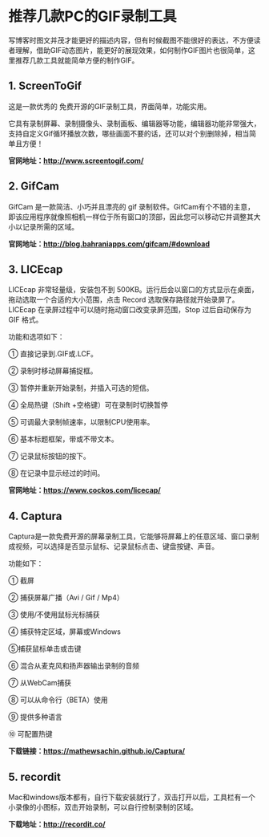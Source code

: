 # 推荐几款PC的GIF录制工具 

写博客时图文并茂才能更好的描述内容，但有时候截图不能很好的表达，不方便读者理解，借助GIF动态图片，能更好的展现效果，如何制作GIF图片也很简单，这里推荐几款工具就能简单方便的制作GIF。

## 1. ScreenToGif

这是一款优秀的 免费开源的GIF录制工具，界面简单，功能实用。

它具有录制屏幕、录制摄像头、录制画板、编辑器等功能，编辑器功能非常强大，支持自定义Gif循环播放次数，哪些画面不要的话，还可以对个别删除掉，相当简单且方便！

**官网地址：<a href="http://www.screentogif.com/" target="_blank" rel="nofollow" >http://www.screentogif.com/ </a>**

## 2. GifCam 

GifCam 是一款简洁、小巧并且漂亮的 gif 录制软件。GifCam有个不错的主意，即该应用程序就像照相机一样位于所有窗口的顶部，因此您可以移动它并调整其大小以记录所需的区域。

**官网地址：<a href="http://blog.bahraniapps.com/gifcam/#download" target="_blank" rel="nofollow" >http://blog.bahraniapps.com/gifcam/#download </a>**

## 3. LICEcap 


LICEcap 非常轻量级，安装包不到 500KB。运行后会以窗口的方式显示在桌面，拖动选取一个合适的大小范围，点击 Record 选取保存路径就开始录屏了。LICEcap 在录屏过程中可以随时拖动窗口改变录屏范围，Stop 过后自动保存为 GIF 格式。

功能和选项如下：

① 直接记录到.GIF或.LCF。

② 录制时移动屏幕捕捉框。

③ 暂停并重新开始录制，并插入可选的短信。

④ 全局热键（Shift +空格键）可在录制时切换暂停

⑤ 可调最大录制帧速率，以限制CPU使用率。

⑥ 基本标题框架，带或不带文本。

⑦ 记录鼠标按钮的按下。

⑧ 在记录中显示经过的时间。

**官网地址：<a href="https://www.cockos.com/licecap/" target="_blank" rel="nofollow" >https://www.cockos.com/licecap/</a>** 

## 4. Captura

Captura是一款免费开源的屏幕录制工具，它能够将屏幕上的任意区域、窗口录制成视频，可以选择是否显示鼠标、记录鼠标点击、键盘按键、声音。

功能如下： 

① 截屏

② 捕获屏幕广播（Avi / Gif / Mp4）

③ 使用/不使用鼠标光标捕获

④ 捕获特定区域，屏幕或Windows

⑤捕获鼠标单击或击键

⑥ 混合从麦克风和扬声器输出录制的音频

⑦ 从WebCam捕获

⑧ 可以从命令行（BETA）使用

⑨ 提供多种语言

⑩ 可配置热键

**下载链接：<a href="https://mathewsachin.github.io/Captura/" target="_blank" rel="nofollow" >https://mathewsachin.github.io/Captura/</a>**

## 5. recordit

Mac和windows版本都有，自行下载安装就行了，双击打开以后，工具栏有一个小录像的小图标，双击开始录制，可以自行控制录制的区域。

**下载地址：<a href="http://recordit.co/" target="_blank" rel="nofollow" >http://recordit.co/</a>**
